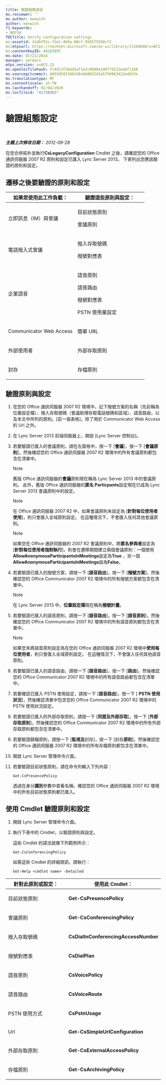 ```yaml
---
title: 驗證組態設定
ms.reviewer: ''
ms.author: kenwith
author: kenwith
f1.keywords:
- NOCSH
TOCTitle: Verify configuration settings
ms:assetid: 41dbf91c-f2e1-4b9a-88cf-959575558cf2
ms:mtpsurl: https://technet.microsoft.com/en-us/library/JJ204848(v=OCS.15)
ms:contentKeyID: 48183997
ms.date: 07/23/2014
manager: serdars
mtps_version: v=OCS.15
ms.openlocfilehash: fc4d13f3bdd5af1a2c9b90e190775522ea6f11b8
ms.sourcegitcommit: b693d5923d6240cbb865241a5750963423a4b33e
ms.translationtype: MT
ms.contentlocale: zh-TW
ms.lasthandoff: 02/04/2020
ms.locfileid: "41738563"
---
```

<div data-xmlns="http://www.w3.org/1999/xhtml">

<div class="topic" data-xmlns="http://www.w3.org/1999/xhtml" data-msxsl="urn:schemas-microsoft-com:xslt" data-cs="http://msdn.microsoft.com/en-us/">

<div data-asp="http://msdn2.microsoft.com/asp">

# <a name="verify-configuration-settings"></a>驗證組態設定

</div>

<div id="mainSection">

<div id="mainBody">

<span> </span>

_**主題上次修改日期：** 2012-09-28_

在您合併拓朴並執行**CsLegacyConfiguration** Cmdlet 之後，請確認您的 Office 通訊伺服器 2007 R2 原則和設定已匯入 Lync Server 2013。 下表列出您應該驗證的原則和設定。

<div>

## <a name="policies-and-settings-to-verify-after-migration"></a>遷移之後要驗證的原則和設定


<table>
<colgroup>
<col style="width: 50%" />
<col style="width: 50%" />
</colgroup>
<thead>
<tr class="header">
<th>如果您使用此工作負載：</th>
<th>驗證這些原則與設定：</th>
</tr>
</thead>
<tbody>
<tr class="odd">
<td><p>立即訊息（IM）與會議</p></td>
<td><p>目前狀態原則</p>
<p>會議原則</p></td>
</tr>
<tr class="even">
<td><p>電話撥入式會議</p></td>
<td><p>撥入存取號碼</p>
<p>撥號對應表</p></td>
</tr>
<tr class="odd">
<td><p>企業語音</p></td>
<td><p>語音原則</p>
<p>語音路由</p>
<p>撥號對應表</p>
<p>PSTN 使用量設定</p></td>
</tr>
<tr class="even">
<td><p>Communicator Web Access</p></td>
<td><p>簡單 URL</p></td>
</tr>
<tr class="odd">
<td><p>外部使用者</p></td>
<td><p>外部存取原則</p></td>
</tr>
<tr class="even">
<td><p>封存</p></td>
<td><p>存檔原則</p></td>
</tr>
</tbody>
</table>


</div>

<div>

## <a name="to-verify-policies-and-settings"></a>驗證原則與設定

1.  在您的 Office 通訊伺服器 2007 R2 環境中，記下撥號方案的名稱（先前稱為位置設定檔）、撥入存取號碼（會議助理存取電話號碼和區域）、語音路由，以及本文中所列的原則。[前一張表格]，除了用於 Communicator Web Access 的 Url 之外。

2.  在 Lync Server 2013 前端伺服器上，開啟 [Lync Server 控制台]。

3.  若要驗證已匯入的會議原則，請在左窗格中，按一下 [**會議**]，按一下 [**會議原則**]，然後確認您的 Office 通訊伺服器 2007 R2 環境中的所有會議原則都包含在清單中。
    
    <div>
    

    > [!NOTE]  
    > 舊版 Office 通訊伺服器的<STRONG>會議</STRONG>原則現在稱為 Lync Server 2013 中的會議原則。 此外，舊版 Office 通訊伺服器的<STRONG>匿名 Particpants</STRONG>設定現在已成為 Lync Server 2013 會議原則中的設定。

    
    </div>
    
    <div>
    

    > [!NOTE]  
    > 在 Office 通訊伺服器 2007 R2 中，如果會議原則未設定為 [<STRONG>針對每位使用者使用</STRONG>]，則只會匯入全域原則設定。 在這種情況下，不會匯入任何其他會議原則。

    
    </div>
    
    <div>
    

    > [!NOTE]  
    > 如果您在 Office 通訊伺服器的 2007 R2 會議原則中，將<STRONG>匿名參與者</STRONG>設定為 [<STRONG>針對每位使用者強制執行</STRONG>]，則會在遷移期間建立兩個會議原則：一個使用<STRONG>AllowAnonymousParticipantsInMeetings</STRONG>設定為<STRONG>True</STRONG> ，另一個<STRONG>AllowAnonymousParticipantsInMeetings</STRONG>設為<STRONG>False</STRONG>。

    
    </div>

4.  若要驗證已匯入的撥號方案，請按一下 [**語音路由**]，按一下 [**撥號方案**]，然後確認您的 Office Communicator 2007 R2 環境中的所有撥號方案都包含在清單中。
    
    <div>
    

    > [!NOTE]  
    > 在 Lync Server 2013 中，<STRONG>位置設定檔</STRONG>現在稱為<STRONG>撥號計畫</STRONG>。

    
    </div>

5.  若要驗證已匯入的語音原則，請按一下 [**語音路由**]，按一下 [**語音原則**]，然後確認您的 Office Communicator 2007 R2 環境中的所有語音原則都包含在清單中。
    
    <div>
    

    > [!NOTE]  
    > 如果您未將語音原則設定為在您的 Office 通訊伺服器 2007 R2 環境中<STRONG>使用每位使用者</STRONG>，則只會匯入全域原則設定。 在這種情況下，不會匯入任何其他語音原則。

    
    </div>

6.  若要驗證已匯入的語音路由，請按一下 [**語音路由**]，按一下 [**路由**]，然後確認您的 Office Communicator 2007 R2 環境中的所有語音路由都包含在清單中。

7.  若要確認已匯入 PSTN 使用設定，請按一下 [**語音路由**]，按一下 [ **PSTN 使用狀況**]，然後確認清單中包含您的 Office Communicator 2007 R2 環境中的 PSTN 使用狀況設定。

8.  若要驗證已匯入的外部存取原則，請按一下 [**同盟及外部存取**]，按一下 [**外部存取原則**]，然後確認您的 Office Communicator 2007 R2 環境中的所有外部存取原則都包含在清單中。

9.  若要驗證歸檔原則，請按一下 [**監視及**封存]，按一下 [封存**原則**]，然後確認您的 Office 通訊伺服器 2007 R2 環境中的所有存檔原則都包含在清單中。

10. 開啟 Lync Server 管理命令介面。

11. 若要驗證目前狀態原則，請在命令列輸入下列內容：
    
        Get-CsPresencePolicy
    
    透過在身分**識別**參數中查看名稱，確認您的 Office 通訊伺服器 2007 R2 環境中的所有目前狀態原則都已匯入。

</div>

<div>

## <a name="to-verify-policies-and-settings-by-using-cmdlets"></a>使用 Cmdlet 驗證原則和設定

1.  開啟 Lync Server 管理命令介面。

2.  執行下表中的 Cmdlet，以驗證原則與設定。
    
    這些 Cmdlet 的語法就像下列範例所示：
    
        Get-CsConferencingPolicy
    
    如需這些 Cmdlet 的詳細資訊，請執行：
    
        Get-Help <cmdlet name> -Detailed


<table>
<colgroup>
<col style="width: 50%" />
<col style="width: 50%" />
</colgroup>
<thead>
<tr class="header">
<th>針對此原則或設定：</th>
<th>使用此 Cmdlet：</th>
</tr>
</thead>
<tbody>
<tr class="odd">
<td><p>目前狀態原則</p></td>
<td><p><strong>Get-CsPresencePolicy</strong></p></td>
</tr>
<tr class="even">
<td><p>會議原則</p></td>
<td><p><strong>Get-CsConferencingPolicy</strong></p></td>
</tr>
<tr class="odd">
<td><p>撥入存取號碼</p></td>
<td><p><strong>CsDialInConferencingAccessNumber</strong></p></td>
</tr>
<tr class="even">
<td><p>撥號對應表</p></td>
<td><p><strong>CsDialPlan</strong></p></td>
</tr>
<tr class="odd">
<td><p>語音原則</p></td>
<td><p><strong>CsVoicePolicy</strong></p></td>
</tr>
<tr class="even">
<td><p>語音路由</p></td>
<td><p><strong>CsVoiceRoute</strong></p></td>
</tr>
<tr class="odd">
<td><p>PSTN 使用方式</p></td>
<td><p><strong>CsPstnUsage</strong></p></td>
</tr>
<tr class="even">
<td><p>Url</p></td>
<td><p><strong>Get-CsSimpleUrlConfiguration</strong></p></td>
</tr>
<tr class="odd">
<td><p>外部存取原則</p></td>
<td><p><strong>Get-CsExternalAccessPolicy</strong></p></td>
</tr>
<tr class="even">
<td><p>存檔原則</p></td>
<td><p><strong>Get-CsArchivingPolicy</strong></p></td>
</tr>
</tbody>
</table>


</div>

</div>

<span> </span>

</div>

</div>

</div>

